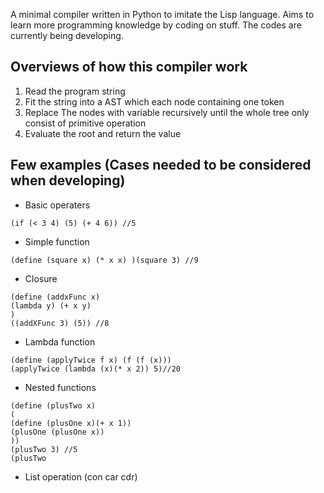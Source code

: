 A minimal compiler written in Python to imitate the Lisp language. Aims to learn more programming knowledge by coding on stuff. The codes are currently being developing.
## Overviews of how this compiler work
1. Read the program string
2. Fit the string into a AST which each node containing one token
3. Replace The nodes with variable recursively until the whole tree only consist of primitive operation
4. Evaluate the root and return the value


## Few examples (Cases needed to be considered when developing)
- Basic operaters
```
(if (< 3 4) (5) (+ 4 6)) //5
```
- Simple function
```
(define (square x) (* x x) )(square 3) //9
```
- Closure
```
(define (addxFunc x) 
(lambda y) (+ x y)
)
((addXFunc 3) (5)) //8
```
- Lambda function
```
(define (applyTwice f x) (f (f (x)))
(applyTwice (lambda (x)(* x 2)) 5)//20
```
- Nested functions
```
(define (plusTwo x)
(
(define (plusOne x)(+ x 1))
(plusOne (plusOne x))
))
(plusTwo 3) //5
(plusTwo 
```

- List operation (con car cdr)
